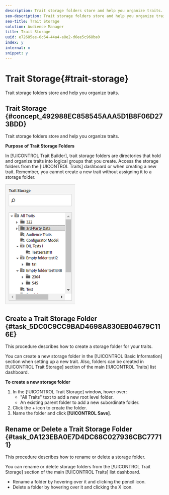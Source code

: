 ```yaml
---
description: Trait storage folders store and help you organize traits.
seo-description: Trait storage folders store and help you organize traits.
seo-title: Trait Storage
solution: Audience Manager
title: Trait Storage
uuid: e72685ee-0c64-44a4-a8e2-d6ee5c968ba0
index: y
internal: n
snippet: y
---
```


# Trait Storage{#trait-storage}

Trait storage folders store and help you organize traits.

## Trait Storage {#concept_492988EC858545AAA5D1B8F06D273BDD}

Trait storage folders store and help you organize traits.

<!-- 

c_tb_storage.xml

 -->

**Purpose of Trait Storage Folders**

In [!UICONTROL Trait Builder], trait storage folders are directories that hold and organize traits into logical groups that you create. Access the storage folders from the [!UICONTROL Traits] dashboard or when creating a new trait. Remember, you cannot create a new trait without assigning it to a storage folder.

![](assets/tb_storage.png)

## Create a Trait Storage Folder {#task_5DC0C9CC9BAD4698A830EB04679C116E}

This procedure describes how to create a storage folder for your traits.

<!-- 

t_tb_create_storage.xml

 -->

You can create a new storage folder in the [!UICONTROL Basic Information] section when setting up a new trait. Also, folders can be created in [!UICONTROL Trait Storage] section of the main [!UICONTROL Traits] list dashboard.

**To create a new storage folder** 

1. In the [!UICONTROL Trait Storage] window, hover over:
    * "All Traits" text to add a new root level folder.
    * An existing parent folder to add a new subordinate folder.
1. Click the + icon to create the folder.
1. Name the folder and click **[!UICONTROL Save]**.

## Rename or Delete a Trait Storage Folder {#task_0A123EBA0E7D4DC68C027936CBC77711}

This procedure describes how to rename or delete a storage folder.

<!-- 

t_tb_rename_delete_storage.xml

 -->

You can rename or delete storage folders from the [!UICONTROL Trait Storage] section of the main [!UICONTROL Traits] list dashboard.

* Rename a folder by hovering over it and clicking the pencil icon.
* Delete a folder by hovering over it and clicking the X icon.
